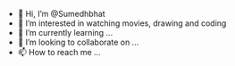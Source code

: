 - 👋 Hi, I’m @Sumedhbhat
- 👀 I’m interested in watching movies, drawing and coding
- 🌱 I’m currently learning ...
- 💞️ I’m looking to collaborate on ...
- 📫 How to reach me ...

<!---
Sumedhbhat/Sumedhbhat is a ✨ special ✨ repository because its `README.md` (this file) appears on your GitHub profile.
You can click the Preview link to take a look at your changes.
--->
